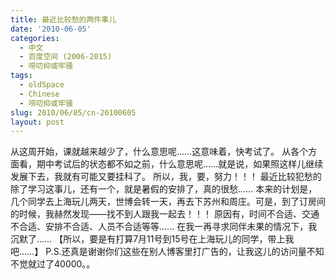 ```yaml
---
title: 最近比较愁的两件事儿
date: '2010-06-05'
categories:
  - 中文
  - 百度空间 (2006-2015)
  - 唠叨抑或牢骚
tags:
  - oldSpace
  - Chinese
  - 唠叨抑或牢骚
slug: 2010/06/05/cn-20100605
layout: post
---
```

从这周开始，课就越来越少了，什么意思呢……这意味着，快考试了。
从各个方面看，期中考试后的状态都不如之前，什么意思呢……就是说，如果照这样儿继续发展下去，我就有可能又要挂科了。
所以，我，要，努力！！！
最近比较犯愁的除了学习这事儿，还有一个，就是暑假的安排了，真的很愁……
本来的计划是，几个同学去上海玩儿两天，世博会转一天，再去下苏州和周庄。可是，到了订房间的时候，我赫然发现——找不到人跟我一起去！！！
原因有，时间不合适、交通不合适、安排不合适、人员不合适等等……
在我一再寻求同伴未果的情况下，我沉默了……
【所以，要是有打算7月11号到15号在上海玩儿的同学，带上我吧……】
P.S.还真是谢谢你们这些在别人博客里打广告的，让我这儿的访问量不知不觉就过了40000。。
